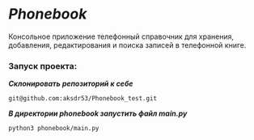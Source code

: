 # **_Phonebook_**
Консольное приложение телефонный справочник для хранения, добавления, редактирования и поиска записей в телефонной книге.

### Запуск проекта:

**_Склонировать репозиторий к себе_**
```
git@github.com:aksdr53/Phonebook_test.git
```
**_В директории phonebook запустить файл main.py_**
```
python3 phonebook/main.py
```
